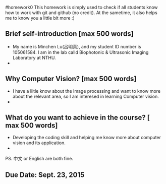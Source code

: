 #homework0
This homework is simply used to check if all students know how to work with git and github (no credit).
At the sametime, it also helps me to know you a little bit more :)

## Brief self-introduction [max 500 words]
+ My name is Minchen Lu(呂明真), and my student ID number is 105061584. I am in the lab calld Biophotonic & Ultrasonic Imaging Laboratory at NTHU.
+ 
## Why Computer Vision? [max 500 words]
+ I have a liitle know about the Image processing and want to know more about the relevant area, so I am interesed in learning Computer vision.
+ 
## What do you want to achieve in the course? [ max 500 words]
+ Developing the coding skill and helping me know more about computer vision and its application.
+
PS. 中文 or English are both fine.

## Due Date: Sept. 23, 2015
